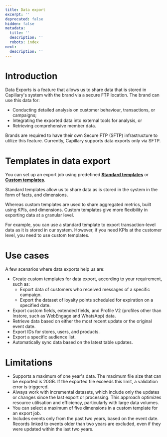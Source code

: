 ```yaml
---
title: Data export
excerpt: ''
deprecated: false
hidden: false
metadata:
  title: ''
  description: ''
  robots: index
next:
  description: ''
---
```

# Introduction

Data Exports is a feature that allows us to share data that is stored in Capillary's system with the brand via a secure FTP location. The brand can use this data for:

* Conducting detailed analysis on customer behaviour, transactions, or campaigns;
* Integrating the exported data into external tools for analysis, or
* Retrieving comprehensive member data.

<Note title="Note">
Brands are required to have their own Secure FTP (SFTP) infrastructure to utilize this feature. Currently, Capillary supports data exports only via SFTP.
</Note>

# Templates in data export

You can set up an export job using predefined **[Standard templates](https://docs.capillarytech.com/docs/standard_templates)** or **[Custom templates](https://docs.capillarytech.com/docs/custom-templates)**.

Standard templates allow us to share data as is stored in the system in the form of facts, and dimensions.

Whereas custom templates are used to share aggregated metrics, built using KPIs, and dimensions. Custom templates give more flexibility in exporting data at a granular level.

For example, you can use a standard template to export transaction-level data as it is stored in our system. However, if you need KPIs at the customer level, you need to use custom templates.

# Use cases

A few scenarios where data exports help us are:

* Create custom templates for data export, according to your requirement, such as:
  * Export data of customers who received messages of a specific campaign.
  * Export the dataset of loyalty points scheduled for expiration on a specified date.
* Export custom fields, extended fields, and Profile V2 (profiles other than Instore, such as WebEngage and WhatsApp) data.
* Retrieve data based on either the most recent update or the original event date.
* Export IDs for stores, users, and products.
* Export a specific audience list.
* Automatically sync data based on the latest table updates.

# Limitations

* Supports a maximum of one year's data. The maximum file size that can be exported is 20GB. If the exported file exceeds this limit, a validation error is triggered.
* Always work with incremental datasets, which include only the updates or changes since the last export or processing. This approach optimizes resource utilisation and efficiency, particularly with large data volumes.
* You can select a maximum of five dimensions in a custom template for an export job.
* Includes events only from the past two years, based on the event date. Records linked to events older than two years are excluded, even if they were updated within the last two years.